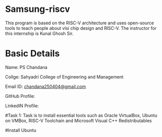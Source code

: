 # Samsung-riscv
This program is based on the RISC-V   architecture and uses open-source tools to teach people about vlsi chip design and RISC-V. The instructor for this internship is Kunal Ghosh Sir.

# Basic Details
Name: PS Chandana

Collge: Sahyadri College of Engineering and Management

Email ID: chandana250404@gmail.com

GitHub Profile:

LinkedIN Profile: 


  #Task 1: Task is to install essential tools such as  Oracle VirtualBox, Ubuntu on VMBox, RISC-V Toolchain and Microsoft Visual C++ Redistributables
  
   #Install Ubuntu 
